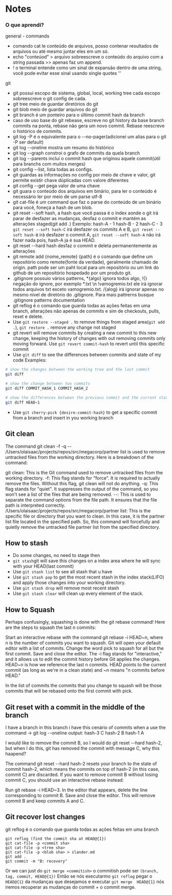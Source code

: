 # Notes


### O que aprendi?

general - commands
- comando cat le conteúdo de arquivos, posso contenar resultados de arquivos ou até mesmo juntar eles em um só.
- echo "conteúod" > arquivo sobreescreve o conteúdo do arquivo com a string passada >> apenas faz um append.
- ! o terminal entende como um sinal de expansão dentro de uma string, você pode evitar esse sinal usando single quotes ''

git 
- git possuí escopo de sistema, global, local, working tree cada escopo sobreescreve o git config de cada.
- git tree meio de guardar diretórios do git
- git blob meio de guardar arquivos do git
- git branch é um ponteiro para o último commit hash da branch
- caso de uso base do git rebease, escreve no git history da base branch commits na ponta, 
rebase não gera um novo commit. Rebase reescreve o histórico de commits.
- git log -P é o equivalente para o --no-pager(adicionei um alias para o git -P ser default)
- git log --oneline mostra um resumo do histórico
- git log --graph constroi o grafo de commits da quela branch
- git log --parents incluí o commit hash que originou aquele commit(útil para branchs com muitos merges)
- git config --list, lista todas as configs.
- git guardas as informações no config por meio de chave e valor, git permite existir chave dúplicadas com valore diferentes
- git config --get pega valor de uma chave
- git guara o conteúdo dos arquivos em binário, para ler o conteúdo é necessário ler por meio de um parse utf-8
- git cat-file é um command que faz o parse do conteúdo de um binário para você, foneça a hash de um blob.
- git reset --soft hash, a hash que você passa é o index aonde o git irá parar de desfazer as mudanças, desfaz o commit e mantém as alterações staged(git add .)
Exemplo:
hash-A - 1
hash-B - 2
hash-C - 3
`git reset --soft hash-C` irá desfazer os commits A e B, `git reset --soft hash-B` irá desfazer o commit A, `git reset --soft hash-A` não irá fazer nada pois, hash-A ja é sua HEAD.
- git reset --hard hash desfaz o commit e deleta permanentemente as alterações
- git remote add {nome_remote} {path} é o comando que define um repositório como remote(fonte da verdade), geralmente chamado de origin.
path pode ser um paht local para um repositório ou um link do github de um repositório hospedado por um produto git.
- .gitignore possuío vários patterns, *{algo} ignora todos algo, !{} negação do ignore, 
por exemplo *.txt \n !vamogremio.txt ele irá ignorar todos arquivos txt exceto vamogremio.txt.
/{alog} irá ignorar apenas no mesmo nível de diretório do .gitignore. Para mais pattrerns busque .gitignore patterns documentation
- git reflog é o comando que guarda todas as ações feitas em uma branch, alterações não apenas de commits e sim de checkouts, pulls, reset e delete.
- Use `git restore --staged .` to remove things from staged area(`git add .`), `git restore .` remove any change not staged
- git revert will remove commits by creating a new commit to this new change, keeping the history of changes with out removing commits only moving forward. Use `git revert commit-hash` to revert until this specific commit
- Use `git diff` to see the differences between commits and state of my code
Examples:
```bash
# show the changes between the working tree and the last commit
git diff

# show the change between two commits
git diff COMMIT_HASH_1 COMMIT_HASH_2

# show the differences between the previous commit and the current state, including the last commit and uncommitted changes
git diff HEAD~1
```
- Use `git cherry-pick {desire-commit-hash}` to get a specific commit from a branch and insert in you working branch

## Git clean
The command git clean -f -q -- /Users/olaisaac/projects/repos/src/megacorp/partner list is used to remove untracked files from the working directory. Here is a breakdown of the command:

git clean: This is the Git command used to remove untracked files from the working directory.
-f: This flag stands for "force". It is required to actually remove the files. Without this flag, git clean will not do anything.
-q: This flag stands for "quiet". It suppresses the output of the command, so you won't see a list of the files that are being removed.
--: This is used to separate the command options from the file path. It ensures that the file path is interpreted correctly.
/Users/olaisaac/projects/repos/src/megacorp/partner list: This is the specific file or directory that you want to clean. In this case, it is the partner list file located in the specified path.
So, this command will forcefully and quietly remove the untracked file partner list from the specified directory.

## How to stash

- Do some changes, no need to stage then
- `git stash`git will save this changes on a index area where he will sync with your HEAD(last commit)
- Use `git stash list` to see all stash that u have
- Use `git stash pop` to get the most recent stash in the index stack(LIFO) and apply those changes into your working directory.
- Use `git stash drop` will remove most recent stash
- Use `git stash clear` will clean up every element of the stack.


## How to Squash

Perhaps confusingly, squashing is done with the git rebase command! Here are the steps to squash the last n commits:

Start an interactive rebase with the command git rebase -i HEAD~n, where n is the number of commits you want to squash.
Git will open your default editor with a list of commits. Change the word pick to squash for all but the first commit.
Save and close the editor.
The -i flag stands for "interactive," and it allows us to edit the commit history before Git applies the changes. HEAD~n is how we reference the last n commits. HEAD points to the current commit (as long as we're in a clean state) and ~n means "n commits before HEAD."

In the list of commits the commits that you change to squash will be those commits that will be rebased onto the first commit with pick.

## Git reset with a commit in the middle of the branch
I have a branch in this branch i have this cenário of commits when a use the command
-> git log --oneline
output: 
hash-3 C 
hash-2 B 
hash-1 A

I would like to remove the commit B, so I would do git reset --hard hash-2, but when I do this, git has removed the commit with message C, why this haapend?

The command git reset --hard hash-2 resets your branch to the state of commit hash-2, which means the commits on top of hash-2 (in this case, commit C) are discarded. If you want to remove commit B without losing commit C, you should use an interactive rebase instead:

Run git rebase -i HEAD~3.
In the editor that appears, delete the line corresponding to commit B.
Save and close the editor.
This will remove commit B and keep commits A and C.

## Git recover lost changes
git reflog é o comando que guarda todas as ações feitas em uma branch
```
git reflog (find the commit sha at HEAD@{1})
git cat-file -p <commit sha>
git cat-file -p <tree sha>
git cat-file -p <blob sha> > slander.md
git add .
git commit -m "B: recovery"
```

Or we can just do `git merge <commitish>`
o commitish pode ser `(branch, tag, commit, HEAD@{1})`
Então se nós executarmo `git reflog` pegar o ` HEAD@{1}` da mudanças que desejamos e executar
`git merge  HEAD@{1}` nós iremos recuperar as mudanças do commit + o commit merge.